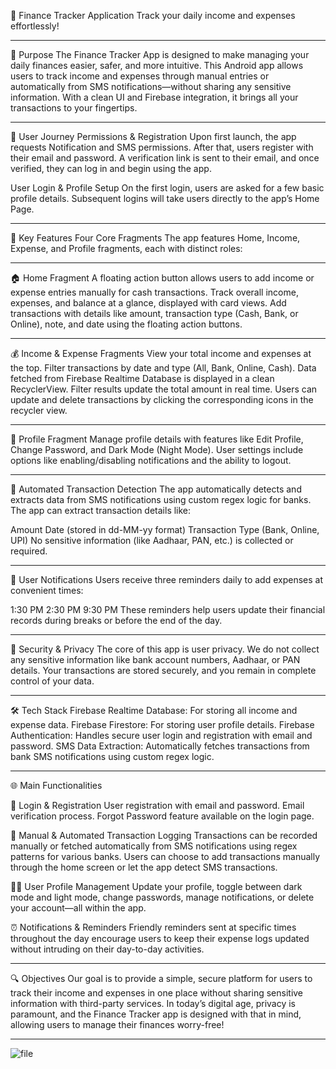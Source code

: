 💸 Finance Tracker Application
Track your daily income and expenses effortlessly!

-------------------------------------------------------------------------------------------------------------------------------------------------------------------------------
🎯 Purpose
The Finance Tracker App is designed to make managing your daily finances easier, safer, and more intuitive. 
This Android app allows users to track income and expenses through manual entries or automatically from SMS notifications—without sharing any sensitive information. 
With a clean UI and Firebase integration, it brings all your transactions to your fingertips.

-------------------------------------------------------------------------------------------------------------------------------------------------------------------------------
📱 User Journey
Permissions & Registration
Upon first launch, the app requests Notification and SMS permissions. After that, users register with their email and password. 
A verification link is sent to their email, and once verified, they can log in and begin using the app.

User Login & Profile Setup
On the first login, users are asked for a few basic profile details. Subsequent logins will take users directly to the app’s Home Page.

-------------------------------------------------------------------------------------------------------------------------------------------------------------------------------
🌟 Key Features
Four Core Fragments
The app features Home, Income, Expense, and Profile fragments, each with distinct roles:

-------------------------------------------------------------------------------------------------------------------------------------------------------------------------------
🏠 Home Fragment
A floating action button allows users to add income or expense entries manually for cash transactions.
Track overall income, expenses, and balance at a glance, displayed with card views.
Add transactions with details like amount, transaction type (Cash, Bank, or Online), note, and date using the floating action buttons.

-------------------------------------------------------------------------------------------------------------------------------------------------------------------------------
💰 Income & Expense Fragments
View your total income and expenses at the top.
Filter transactions by date and type (All, Bank, Online, Cash).
Data fetched from Firebase Realtime Database is displayed in a clean RecyclerView. Filter results update the total amount in real time.
Users can update and delete transactions by clicking the corresponding icons in the recycler view.

-------------------------------------------------------------------------------------------------------------------------------------------------------------------------------
👤 Profile Fragment
Manage profile details with features like Edit Profile, Change Password, and Dark Mode (Night Mode).
User settings include options like enabling/disabling notifications and the ability to logout.

-------------------------------------------------------------------------------------------------------------------------------------------------------------------------------
🤖 Automated Transaction Detection
The app automatically detects and extracts data from SMS notifications using custom regex logic for banks. The app can extract transaction details like:

Amount
Date (stored in dd-MM-yy format)
Transaction Type (Bank, Online, UPI)
No sensitive information (like Aadhaar, PAN, etc.) is collected or required.

-------------------------------------------------------------------------------------------------------------------------------------------------------------------------------
🔔 User Notifications
Users receive three reminders daily to add expenses at convenient times:

1:30 PM
2:30 PM
9:30 PM
These reminders help users update their financial records during breaks or before the end of the day.

-------------------------------------------------------------------------------------------------------------------------------------------------------------------------------

🔐 Security & Privacy
The core of this app is user privacy. We do not collect any sensitive information like bank account numbers, Aadhaar, or PAN details. 
Your transactions are stored securely, and you remain in complete control of your data.

-------------------------------------------------------------------------------------------------------------------------------------------------------------------------------
🛠️ Tech Stack
Firebase Realtime Database: For storing all income and expense data.
Firebase Firestore: For storing user profile details.
Firebase Authentication: Handles secure user login and registration with email and password.
SMS Data Extraction: Automatically fetches transactions from bank SMS notifications using custom regex logic.

-------------------------------------------------------------------------------------------------------------------------------------------------------------------------------
🌐 Main Functionalities

🔑 Login & Registration
User registration with email and password.
Email verification process.
Forgot Password feature available on the login page.

📝 Manual & Automated Transaction Logging
Transactions can be recorded manually or fetched automatically from SMS notifications using regex patterns for various banks.
Users can choose to add transactions manually through the home screen or let the app detect SMS transactions.

🧑‍💻 User Profile Management
Update your profile, toggle between dark mode and light mode, change passwords, manage notifications, or delete your account—all within the app.

⏰ Notifications & Reminders
Friendly reminders sent at specific times throughout the day encourage users to keep their expense logs updated without intruding on their day-to-day activities.

-------------------------------------------------------------------------------------------------------------------------------------------------------------------------------
🔍 Objectives
Our goal is to provide a simple, secure platform for users to track their income and expenses in one place without sharing sensitive information with third-party services. 
In today’s digital age, privacy is paramount, and the Finance Tracker app is designed with that in mind, allowing users to manage their finances worry-free!

-------------------------------------------------------------------------------------------------------------------------------------------------------------------------------

![file](https://github.com/user-attachments/assets/b812f720-d9a6-4aa9-9cdf-6becef1b0ebb)



